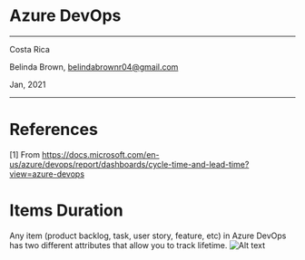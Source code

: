 # Azure DevOps 
----------

Costa Rica

Belinda Brown, belindabrownr04@gmail.com

Jan, 2021

----------


# References 
[1] From https://docs.microsoft.com/en-us/azure/devops/report/dashboards/cycle-time-and-lead-time?view=azure-devops 


# Items Duration 
Any item (product backlog, task, user story, feature, etc) in Azure DevOps has two different attributes that allow you to track lifetime.
![Alt text](https://github.com/brown9804/Azure-DevOps_initial_path/blob/main/Azure/img/AzureDevOps/%5Bimg%5D_AzureDevOps%20-%20DurationCycle.png "Scrum life cycle ")

